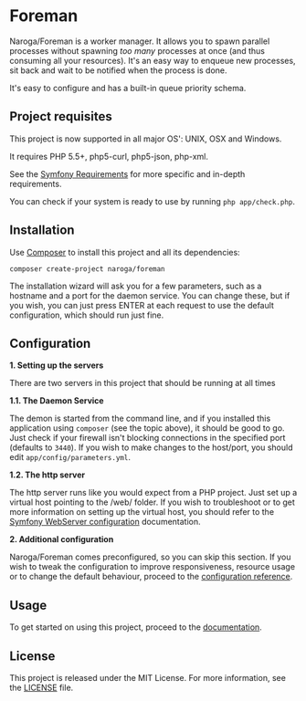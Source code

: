 Foreman
=======

Naroga/Foreman is a worker manager. It allows you to spawn parallel processes without spawning *too many* 
processes at once (and thus consuming all your resources). It's an easy way to enqueue new processes, sit back and
wait to be notified when the process is done.

It's easy to configure and has a built-in queue priority schema.

Project requisites
------------------

This project is now supported in all major OS': UNIX, OSX and Windows.

It requires PHP 5.5+, php5-curl, php5-json, php-xml.

See the [Symfony Requirements](http://symfony.com/doc/current/reference/requirements.html)
for more specific and in-depth requirements.

You can check if your system is ready to use by running `php app/check.php`.

Installation
------------

Use [Composer](https://getcomposer.org) to install this project and all its dependencies:

    composer create-project naroga/foreman
    
The installation wizard will ask you for a few parameters, such as a hostname and a port for the 
daemon service. You can change these, but if you wish, you can just press ENTER at each
request to use the default configuration, which should run just fine.
    
Configuration
-------------

**1. Setting up the servers**

There are two servers in this project that should be running at all times

**1.1. The Daemon Service**

The demon is started from the command line, and if you installed this application using
`composer` (see the topic above), it should be good to go. Just check if your firewall
isn't blocking connections in the specified port (defaults to `3440`). If you wish to make
changes to the host/port, you should edit `app/config/parameters.yml`.

**1.2. The http server**

The http server runs like you would expect from a PHP project. Just set up a virtual host pointing
to the /web/ folder. If you wish to troubleshoot or to get more information on setting up the virtual host,
you should refer to the 
[Symfony WebServer configuration](http://symfony.com/doc/current/cookbook/configuration/web_server_configuration.html) 
documentation.

**2. Additional configuration**

Naroga/Foreman comes preconfigured, so you can skip this section. If you wish to 
tweak the configuration to improve responsiveness, resource usage or to change the default behaviour, proceed to the 
[configuration reference](/src/AppBundle/Resources/doc/configuration.md).

Usage
-----

To get started on using this project, proceed to the [documentation](/src/AppBundle/Resources/doc/index.md).

License
-------

This project is released under the MIT License. For more information, see the [LICENSE](/LICENSE) file.